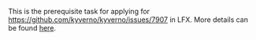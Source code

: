 This is the prerequisite task for applying for https://github.com/kyverno/kyverno/issues/7907 in LFX. More details can be found [here](https://docs.google.com/document/d/1iuRMW-pg9lFb48L0LK_PdyZk65xt9EVO73yQJQaO7Ic/edit).
